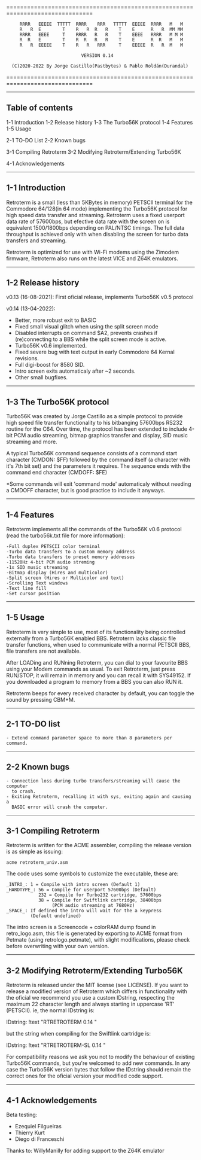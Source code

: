 ===============================================================================

         RRRR   EEEEE  TTTTT  RRRR    RRR   TTTTT  EEEEE  RRRR   M   M
         R   R  E        T    R   R  R   R    T    E      R   R  MM MM
         RRRR   EEEE     T    RRRR   R   R    T    EEEE   RRRR   M M M
         R  R   E        T    R  R   R   R    T    E      R  R   M   M
         R   R  EEEEE    T    R   R   RRR     T    EEEEE  R   R  M   M

                                VERSION 0.14

      (C)2020-2022 By Jorge Castillo(Pastbytes) & Pablo Roldán(Durandal)
===============================================================================

------------------
Table of contents
------------------
1-1 Introduction
1-2 Release history
1-3 The Turbo56K protocol
1-4 Features
1-5 Usage

2-1 TO-DO List
2-2 Known bugs

3-1 Compiling Retroterm
3-2 Modifying Retroterm/Extending Turbo56K

4-1 Acknowledgements


-----------------
1-1 Introduction
-----------------

Retroterm is a small (less than 5KBytes in memory) PETSCII terminal for the
Commodore 64/128(in 64 mode) implementing the Turbo56K protocol for high speed
data transfer and streaming.
Retroterm uses a fixed userport data rate of 57600bps, but efective data rate
with the screen on is equivalent 1500/1800bps depending on PAL/NTSC timings.
The full data throughput is achieved only with when disabling the screen for
turbo data transfers and streaming.

Retroterm is optimized for use with Wi-Fi modems using the Zimodem firmware,
Retroterm also runs on the latest VICE and Z64K emulators.

--------------------
1-2 Release history
--------------------

v0.13 (16-08-2021): First oficial release, implements Turbo56K v0.5 protocol

v0.14 (13-04-2022):
*   Better, more robust exit to BASIC
*   Fixed small visual glitch when using the split screen mode
*   Disabled interrupts on command $A2, prevents crashes if
    (re)connecting to a BBS while the split screen mode is
    active.
*   Turbo56K v0.6 implemented.
*   Fixed severe bug with text output in early Commodore 64
    Kernal revisions.
*   Full digi-boost for 8580 SID.
*   Intro screen exits automaticaly after ~2 seconds.
*   Other small bugfixes.

--------------------------
1-3 The Turbo56K protocol
--------------------------
Turbo56K was created by Jorge Castillo as a simple protocol to provide high
speed file transfer functionality to his bitbanging 57600bps RS232 routine
for the C64.
Over time, the protocol has been extended to include 4-bit PCM audio streaming,
bitmap graphics transfer and display, SID music streaming and more.

A typical Turbo56K command sequence consists of a command start character
(CMDON: $FF) followed by the command itself (a character with it's 7th bit set)
and the parameters it requires.
The sequence ends with the command end character (CMDOFF: $FE)

*Some commands will exit 'command mode' automaticaly without needing a CMDOFF
character, but is good practice to include it anyways.

-------------
1-4 Features
-------------
Retroterm implements all the commands of the Turbo56K v0.6 protocol (read the
turbo56k.txt file for more information):

    -Full duplex PETSCII color terminal
    -Turbo data transfers to a custom memory address
    -Turbo data transfers to preset memory addresses
    -11520Hz 4-bit PCM audio streming
    -1x SID music streaming
    -Bitmap display (Hires and multicolor)
    -Split screen (Hires or Multicolor and text)
    -Scrolling Text windows
    -Text line fill
    -Set cursor position

----------
1-5 Usage
----------
Retroterm is very simple to use, most of its functionality being controlled
externally from a Turbo56K enabled BBS.
Retroterm lacks classic file transfer functions, when used to communicate with
a normal PETSCII BBS, file transfers are not available.

After LOADing and RUNning Retroterm, you can dial to your favourite BBS using
your Modem commands as usual.
To exit Retroterm, just press RUN/STOP, it will remain in memory and you can
recall it with SYS49152.
If you downloaded a program to memory from a BBS you can also RUN it.

Retroterm beeps for every received character by default, you can toggle the
sound by pressing CBM+M.

---------------
2-1 TO-DO list
---------------

    - Extend command parameter space to more than 8 parameters per command.

---------------
2-2 Known bugs
---------------

    - Connection loss during turbo transfers/streaming will cause the computer
      to crash.
    - Exiting Retroterm, recalling it with sys, exiting again and causing a
      BASIC error will crash the computer.

------------------------
3-1 Compiling Retroterm
------------------------

Retroterm is written for the ACME assembler, compiling the release version is
as simple as issuing:

    acme retroterm_univ.asm

The code uses some symbols to customize the executable, these are:

    _INTRO_: 1 = Compile with intro screen (Default 1)
    _HARDTYPE_: 56 = Compile for userport 57600bps (Default)
                232 = Compile for Turbo232 cartridge, 57600bps
                38 = Compile for Swiftlink cartridge, 38400bps
                     (PCM audio streaming at 7680Hz)
    _SPACE_: If defined the intro will wait for the a keypress
             (Default undefined)

The intro screen is a Screencode + colorRAM dump found in retro_logo.asm, this
file is generated by exporting to ACME format from Petmate (using
retrologo.petmate), with slight modifications, please check before overwriting
with your own version.

-------------------------------------------
3-2 Modifying Retroterm/Extending Turbo56K
-------------------------------------------

Retroterm is released under the MIT license (see LICENSE).
If you want to release a modified version of Retroterm which differs in 
functionality with the oficial we recommend you use a custom IDstring,
respecting the maximum 22 character length and always starting in uppercase
'RT' (PETSCII).
ie, the normal IDstring is:

IDstring:
!text "RTRETROTERM 0.14      "

but the string when compiling for the Swiftlink cartridge is:

IDstring:
!text "RTRETROTERM-SL 0.14   "

For compatibility reasons we ask you not to modify the behaviour of existing
Turbo56K commands, but you're welcomed to add new commands.
In any case the Turbo56K version bytes that follow the IDstring should remain
the correct ones for the oficial version your modified code support.

---------------------
4-1 Acknowledgements
---------------------

Beta testing:
*   Ezequiel Filgueiras
*   Thierry Kurt
*   Diego di Franceschi

Thanks to:
    WillyManilly for adding support to the Z64K emulator